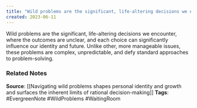 ```yaml
---
title: "Wild problems are the significant, life-altering decisions we encounter, where the outcomes are unclear, and each choice can significantly influence our identity and future"
created: 2023-06-11
---
```


Wild problems are the significant, life-altering decisions we encounter, where the outcomes are unclear, and each choice can significantly influence our identity and future. Unlike other, more manageable issues, these problems are complex, unpredictable, and defy standard approaches to problem-solving.

### Related Notes
**Source**: [[Navigating wild problems shapes personal identity and growth and surfaces the inherent limits of rational decision-making]]
**Tags**: #EvergreenNote #WildProblems #WaitingRoom 


